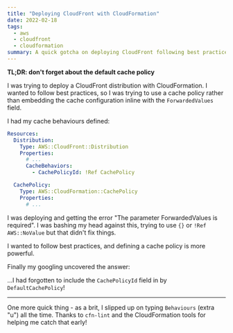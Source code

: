 ```yaml
---
title: "Deploying CloudFront with CloudFormation"
date: 2022-02-18
tags:
  - aws
  - cloudfront
  - cloudformation
summary: A quick gotcha on deploying CloudFront following best practices
---
```


**TL;DR: don't forget about the default cache policy**

I was trying to deploy a CloudFront distribution with CloudFormation. I wanted to follow best practices, so I was trying
to use a cache policy rather than embedding the cache configuration inline with the `ForwardedValues` field.

I had my cache behaviours defined:

```yaml
Resources:
  Distribution:
    Type: AWS::CloudFront::Distribution
    Properties:
      # ...
      CacheBehaviors:
        - CachePolicyId: !Ref CachePolicy

  CachePolicy:
    Type: AWS::CloudFormation::CachePolicy
    Properties:
      # ...
```

I was deploying and getting the error "The parameter ForwardedValues is required". I was bashing my head against this,
trying to use `{}` or `!Ref AWS::NoValue` but that didn't fix things.

I wanted to follow best practices, and defining a cache policy is more powerful.

Finally my googling uncovered the answer:

...I had forgotten to include the `CachePolicyId` field in by `DefaultCachePolicy`!

---

One more quick thing - as a brit, I slipped up on typing `Behaviours` (extra "u") all the time. Thanks to `cfn-lint` and
the CloudFormation tools for helping me catch that early!
